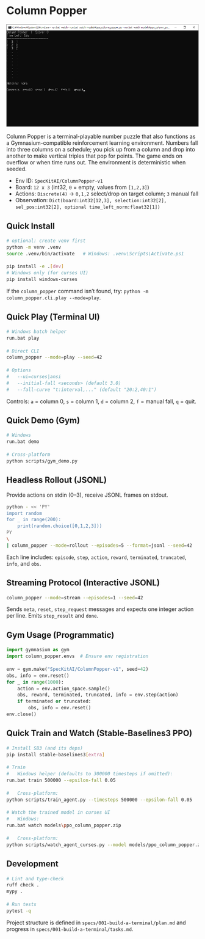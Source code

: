# Column Popper

![Column Popper Gameplay](images/capture.png)


Column Popper is a terminal-playable number puzzle that also functions as a Gymnasium-compatible reinforcement learning environment. Numbers fall into three columns on a schedule; you pick up from a column and drop into another to make vertical triples that pop for points. The game ends on overflow or when time runs out. The environment is deterministic when seeded.

- Env ID: `SpecKitAI/ColumnPopper-v1`
- Board: `12 x 3` (int32, `0` = empty, values from `[1,2,3]`)
- Actions: `Discrete(4)` → `0,1,2` select/drop on target column; `3` manual fall
- Observation: `Dict(board:int32[12,3], selection:int32[2], sel_pos:int32[2], optional time_left_norm:float32[1])`

## Quick Install

```bash
# optional: create venv first
python -m venv .venv
source .venv/bin/activate   # Windows: .venv\Scripts\Activate.ps1

pip install -e .[dev]
# Windows only (for curses UI)
pip install windows-curses
```

If the `column_popper` command isn’t found, try: `python -m column_popper.cli.play --mode=play`.

## Quick Play (Terminal UI)

```bash
# Windows batch helper
run.bat play

# Direct CLI
column_popper --mode=play --seed=42

# Options
#   --ui=curses|ansi
#   --initial-fall <seconds> (default 3.0)
#   --fall-curve "t:interval,..." (default "20:2,40:1")
```

Controls: `a` = column 0, `s` = column 1, `d` = column 2, `f` = manual fall, `q` = quit.

## Quick Demo (Gym)

```bash
# Windows
run.bat demo

# Cross‑platform
python scripts/gym_demo.py
```

## Headless Rollout (JSONL)

Provide actions on stdin (0–3), receive JSONL frames on stdout.

```bash
python - << 'PY'
import random
for _ in range(200):
    print(random.choice([0,1,2,3]))
PY
\
| column_popper --mode=rollout --episodes=5 --format=jsonl --seed=42
```

Each line includes: `episode`, `step`, `action`, `reward`, `terminated`, `truncated`, `info`, and `obs`.

## Streaming Protocol (Interactive JSONL)

```bash
column_popper --mode=stream --episodes=1 --seed=42
```

Sends `meta`, `reset`, `step_request` messages and expects one integer action per line. Emits `step_result` and `done`.

## Gym Usage (Programmatic)

```python
import gymnasium as gym
import column_popper.envs  # Ensure env registration

env = gym.make("SpecKitAI/ColumnPopper-v1", seed=42)
obs, info = env.reset()
for _ in range(1000):
    action = env.action_space.sample()
    obs, reward, terminated, truncated, info = env.step(action)
    if terminated or truncated:
        obs, info = env.reset()
env.close()
```

## Quick Train and Watch (Stable‑Baselines3 PPO)

```bash
# Install SB3 (and its deps)
pip install stable-baselines3[extra]

# Train
#   Windows helper (defaults to 300000 timesteps if omitted):
run.bat train 500000 --epsilon-fall 0.05

#   Cross‑platform:
python scripts/train_agent.py --timesteps 500000 --epsilon-fall 0.05

# Watch the trained model in curses UI
#   Windows:
run.bat watch models\ppo_column_popper.zip

#   Cross‑platform:
python scripts/watch_agent_curses.py --model models/ppo_column_popper.zip
```

## Development

```bash
# Lint and type-check
ruff check .
mypy .

# Run tests
pytest -q
```

Project structure is defined in `specs/001-build-a-terminal/plan.md` and progress in `specs/001-build-a-terminal/tasks.md`.
